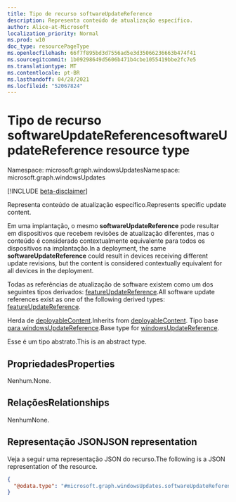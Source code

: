 ```yaml
---
title: Tipo de recurso softwareUpdateReference
description: Representa conteúdo de atualização específico.
author: Alice-at-Microsoft
localization_priority: Normal
ms.prod: w10
doc_type: resourcePageType
ms.openlocfilehash: 66f7f895bd3d7556ad5e3d35066236663b474f41
ms.sourcegitcommit: 1b09298649d5606b471b4cbe1055419bbe2fc7e5
ms.translationtype: MT
ms.contentlocale: pt-BR
ms.lasthandoff: 04/28/2021
ms.locfileid: "52067824"
---
```

# <a name="softwareupdatereference-resource-type"></a><span data-ttu-id="587f8-103">Tipo de recurso softwareUpdateReference</span><span class="sxs-lookup"><span data-stu-id="587f8-103">softwareUpdateReference resource type</span></span>

<span data-ttu-id="587f8-104">Namespace: microsoft.graph.windowsUpdates</span><span class="sxs-lookup"><span data-stu-id="587f8-104">Namespace: microsoft.graph.windowsUpdates</span></span>

[!INCLUDE [beta-disclaimer](../../includes/beta-disclaimer.md)]

<span data-ttu-id="587f8-105">Representa conteúdo de atualização específico.</span><span class="sxs-lookup"><span data-stu-id="587f8-105">Represents specific update content.</span></span>

<span data-ttu-id="587f8-106">Em uma implantação, o mesmo **softwareUpdateReference** pode resultar em dispositivos que recebem revisões de atualização diferentes, mas o conteúdo é considerado contextualmente equivalente para todos os dispositivos na implantação.</span><span class="sxs-lookup"><span data-stu-id="587f8-106">In a deployment, the same **softwareUpdateReference** could result in devices receiving different update revisions, but the content is considered contextually equivalent for all devices in the deployment.</span></span>

<span data-ttu-id="587f8-107">Todas as referências de atualização de software existem como um dos seguintes tipos derivados: [featureUpdateReference](../resources/windowsupdates-featureupdatereference.md).</span><span class="sxs-lookup"><span data-stu-id="587f8-107">All software update references exist as one of the following derived types: [featureUpdateReference](../resources/windowsupdates-featureupdatereference.md).</span></span>

<span data-ttu-id="587f8-108">Herda de [deployableContent](../resources/windowsupdates-deployablecontent.md).</span><span class="sxs-lookup"><span data-stu-id="587f8-108">Inherits from [deployableContent](../resources/windowsupdates-deployablecontent.md).</span></span> <span data-ttu-id="587f8-109">Tipo base [para windowsUpdateReference](../resources/windowsupdates-windowsupdatereference.md).</span><span class="sxs-lookup"><span data-stu-id="587f8-109">Base type for [windowsUpdateReference](../resources/windowsupdates-windowsupdatereference.md).</span></span>

<span data-ttu-id="587f8-110">Esse é um tipo abstrato.</span><span class="sxs-lookup"><span data-stu-id="587f8-110">This is an abstract type.</span></span>

## <a name="properties"></a><span data-ttu-id="587f8-111">Propriedades</span><span class="sxs-lookup"><span data-stu-id="587f8-111">Properties</span></span>
<span data-ttu-id="587f8-112">Nenhum.</span><span class="sxs-lookup"><span data-stu-id="587f8-112">None.</span></span>

## <a name="relationships"></a><span data-ttu-id="587f8-113">Relações</span><span class="sxs-lookup"><span data-stu-id="587f8-113">Relationships</span></span>
<span data-ttu-id="587f8-114">Nenhum</span><span class="sxs-lookup"><span data-stu-id="587f8-114">None.</span></span>

## <a name="json-representation"></a><span data-ttu-id="587f8-115">Representação JSON</span><span class="sxs-lookup"><span data-stu-id="587f8-115">JSON representation</span></span>
<span data-ttu-id="587f8-116">Veja a seguir uma representação JSON do recurso.</span><span class="sxs-lookup"><span data-stu-id="587f8-116">The following is a JSON representation of the resource.</span></span>
<!-- {
  "blockType": "resource",
  "@odata.type": "microsoft.graph.windowsUpdates.softwareUpdateReference"
}
-->
``` json
{
  "@odata.type": "#microsoft.graph.windowsUpdates.softwareUpdateReference"
}
```

